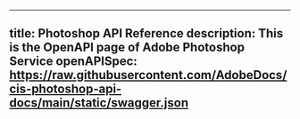 ---
title: Photoshop API Reference
description: This is the OpenAPI page of Adobe Photoshop Service
openAPISpec: https://raw.githubusercontent.com/AdobeDocs/cis-photoshop-api-docs/main/static/swagger.json
-----
